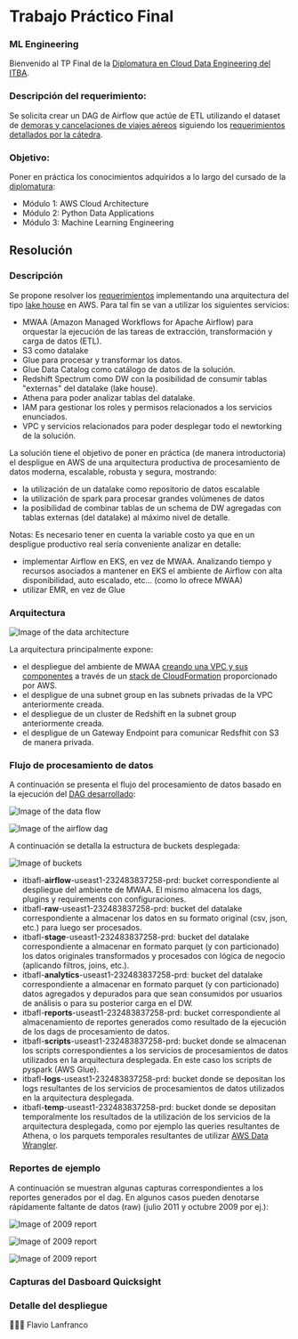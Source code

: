 # Trabajo Práctico Final
### ML Engineering

Bienvenido al TP Final de la [Diplomatura en Cloud Data Engineering del ITBA](https://innovacion.itba.edu.ar/educacion-ejecutiva/tic/cloud-data-engineering/).

### Descripción del requerimiento:

Se solicita crear un DAG de Airflow que actúe de ETL utilizando el dataset de [demoras y cancelaciones de viajes aéreos](https://www.kaggle.com/datasets/yuanyuwendymu/airline-delay-and-cancellation-data-2009-2018) siguiendo los [requerimientos detallados por la cátedra](https://github.com/flanfranco/itba-fl-tp-ml-engineering/blob/main/docs/%5BRFC%5D%20Trabajo%20Pr%C3%A1ctico%20Final.pdf).

### Objetivo:

Poner en práctica los conocimientos adquiridos a lo largo del cursado de la [diplomatura](https://innovacion.itba.edu.ar/educacion-ejecutiva/tic/cloud-data-engineering/): 

* Módulo 1: AWS Cloud Architecture
* Módulo 2: Python Data Applications
* Módulo 3: Machine Learning Engineering


## Resolución

### Descripción

Se propone resolver los [requerimientos](https://github.com/flanfranco/itba-fl-tp-ml-engineering/blob/main/docs/%5BRFC%5D%20Trabajo%20Pr%C3%A1ctico%20Final.pdf) implementando una arquitectura del tipo [lake house](https://aws.amazon.com/blogs/big-data/build-a-lake-house-architecture-on-aws/) en AWS. Para tal fin se van a utilizar los siguientes servicios:
* MWAA (Amazon Managed Workflows for Apache Airflow) para orquestar la ejecución de las tareas de extracción, transformación y carga de datos (ETL).
* S3 como datalake
* Glue para procesar y transformar los datos.
* Glue Data Catalog como catálogo de datos de la solución.
* Redshift Spectrum como DW con la posibilidad de consumir tablas "externas" del datalake (lake house).
* Athena para poder analizar tablas del datalake.
* IAM para gestionar los roles y permisos relacionados a los servicios enunciados.
* VPC y servicios relacionados para poder desplegar todo el newtorking de la solución.

La solución tiene el objetivo de poner en práctica (de manera introductoria) el despligue en AWS de una arquitectura productiva de procesamiento de datos moderna, escalable, robusta y segura, mostrando: 

* la utilización de un datalake como repositorio de datos escalable
* la utilización de spark para procesar grandes volúmenes de datos
* la posibilidad de combinar tablas de un schema de DW agregadas con tablas externas (del datalake) al máximo nivel de detalle.

Notas: Es necesario tener en cuenta la variable costo ya que en un despligue productivo real sería conveniente analizar en detalle:
* implementar Airflow en EKS, en vez de MWAA. Analizando tiempo y recursos asociados a mantener en EKS el ambiente de Airflow con alta disponibilidad, auto escalado, etc... (como lo ofrece MWAA) 
* utilizar EMR, en vez de Glue


### Arquitectura

![Image of the data architecture](https://raw.githubusercontent.com/flanfranco/itba-fl-tp-ml-engineering/main/docs/img/01_aws_architecture.png) 

La arquitectura principalmente expone:
* el despliegue del ambiente de MWAA [creando una VPC y sus componentes](https://docs.aws.amazon.com/mwaa/latest/userguide/vpc-create.html#vpc-create-template-private-or-public) a través de un [stack de CloudFormation](https://docs.aws.amazon.com/mwaa/latest/userguide/samples/cfn-vpc-public-private.zip) proporcionado por AWS.
* el despligue de una subnet group en las subnets privadas de la VPC anteriormente creada.
* el despliegue de un cluster de Redshift en la subnet group anteriormente creada.
* el despligue de un Gateway Endpoint para comunicar Redsfhit con S3 de manera privada.

### Flujo de procesamiento de datos

A continuación se presenta el flujo del procesamiento de datos basado en la ejecución del [DAG desarrollado](https://github.com/flanfranco/itba-fl-tp-ml-engineering/blob/main/aws-deploy/mwaa/dags/aws_etl_dag.py):

![Image of the data flow](https://raw.githubusercontent.com/flanfranco/itba-fl-tp-ml-engineering/main/docs/img/02_flow.png) 

![Image of the airflow dag](https://raw.githubusercontent.com/flanfranco/itba-fl-tp-ml-engineering/main/docs/img/03_airflow_aws_etl_dag.png) 

A continuación se detalla la estructura de buckets desplegada:

![Image of buckets](https://raw.githubusercontent.com/flanfranco/itba-fl-tp-ml-engineering/main/docs/img/07_s3_buckets.png) 

* itbafl-**airflow**-useast1-232483837258-prd: bucket correspondiente al despliegue del ambiente de MWAA. El mismo almacena los dags, plugins y requirements con configuraciones.
* itbafl-**raw**-useast1-232483837258-prd: bucket del datalake correspondiente a almacenar los datos en su formato original (csv, json, etc.) para luego ser procesados.
* itbafl-**stage**-useast1-232483837258-prd: bucket del datalake correspondiente a almacenar en formato parquet (y con particionado) los datos originales transformados y procesados con lógica de negocio (aplicando filtros, joins, etc.).
* itbafl-**analytics**-useast1-232483837258-prd: bucket del datalake correspondiente a almacenar en formato parquet (y con particionado) datos agregados y depurados para que sean consumidos por usuarios de análisis o para su posterior carga en el DW.
* itbafl-**reports**-useast1-232483837258-prd: bucket correspondiente al almacenamiento de reportes generados como resultado de la ejecución de los dags de procesamiento de datos.
* itbafl-**scripts**-useast1-232483837258-prd: bucket donde se almacenan los scripts correspondientes a los servicios de procesamientos de datos utilizados en la arquitectura desplegada. En este caso los scripts de pyspark (AWS Glue).
* itbafl-**logs**-useast1-232483837258-prd: bucket donde se depositan los logs resultantes de los servicios de procesamientos de datos utilizados en la arquitectura desplegada.
* itbafl-**temp**-useast1-232483837258-prd: bucket donde se depositan temporalmente los resultados de la utilización de los servicios de la arquitectura desplegada, como por ejemplo las queries resultantes de Athena, o los parquets temporales resultantes de utilizar [AWS Data Wrangler](https://github.com/awslabs/aws-data-wrangler).

### Reportes de ejemplo

A continuación se muestran algunas capturas correspondientes a los reportes generados por el dag. En algunos casos pueden denotarse rápidamente faltante de datos (raw) (julio 2011 y octubre 2009 por ej.):

![Image of 2009 report](https://raw.githubusercontent.com/flanfranco/itba-fl-tp-ml-engineering/main/aws-deploy/reports_example/2009_CSG_anual_report.png) 

![Image of 2009 report](https://raw.githubusercontent.com/flanfranco/itba-fl-tp-ml-engineering/main/aws-deploy/reports_example/2011_LAX_anual_report.png) 

![Image of 2009 report](https://raw.githubusercontent.com/flanfranco/itba-fl-tp-ml-engineering/main/aws-deploy/reports_example/2014_DAL_anual_report.png) 


### Capturas del Dasboard Quicksight


### Detalle del despliegue


👨🏽‍💻 Flavio Lanfranco
